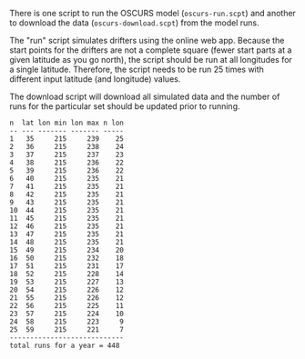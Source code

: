 There is one script to run the OSCURS model (`oscurs-run.scpt`) and another to
download the data (`oscurs-download.scpt`) from the model runs.

The "run" script simulates drifters using the online web app. Because the
start points for the drifters are not a complete square (fewer start parts at
a given latitude as you go north), the script should be run at all longitudes
for a single latitude. Therefore, the script needs to be run 25 times with
different input latitude (and longitude) values.

The download script will download all simulated data and the number of runs for
the particular set should be updated prior to running.


    n  lat lon min lon max n lon
    -- --- ------- ------- -----
    1   35     215     239    25
    2   36     215     238    24
    3   37     215     237    23
    4   38     215     236    22
    5   39     215     236    22
    6   40     215     235    21
    7   41     215     235    21
    8   42     215     235    21
    9   43     215     235    21
    10  44     215     235    21
    11  45     215     235    21
    12  46     215     235    21
    13  47     215     235    21
    14  48     215     235    21
    15  49     215     234    20
    16  50     215     232    18
    17  51     215     231    17
    18  52     215     228    14
    19  53     215     227    13
    20  54     215     226    12
    21  55     215     226    12
    22  56     215     225    11
    23  57     215     224    10
    24  58     215     223     9
    25  59     215     221     7
    ----------------------------
    total runs for a year = 448
